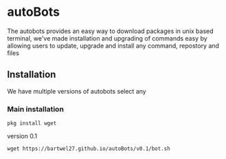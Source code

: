 # autoBots
The autobots provides an easy way to download packages in unix based terminal, we've made installation and upgrading of commands easy by allowing users to update, upgrade and install any command, repostory and files

## lnstallation
We have multiple versions of autobots select any

### Main installation
```
pkg install wget
```

version 0.1
```
wget https://bartwel27.github.io/autoBots/v0.1/bot.sh
```
